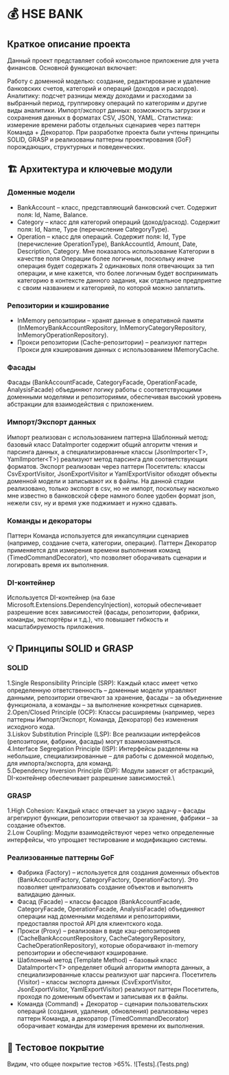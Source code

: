 # 💰 HSE BANK
## Краткое описание проекта 
Данный проект представляет собой консольное приложение для учета финансов. Основной функционал включает:

Работу с доменной моделью: создание, редактирование и удаление банковских счетов, категорий и операций (доходов и расходов).
Аналитику: подсчет разницы между доходами и расходами за выбранный период, группировку операций по категориям и другие виды аналитики.
Импорт/экспорт данных: возможность загрузки и сохранения данных в форматах CSV, JSON, YAML.
Статистика: измерение времени работы отдельных сценариев через паттерн Команда + Декоратор.
При разработке проекта были учтены принципы SOLID, GRASP и реализованы паттерны проектирования (GoF) порождающих, структурных и поведенческих.

## 🏗 Архитектура и ключевые модули
### Доменные модели
- BankAccount – класс, представляющий банковский счет. Содержит поля: Id, Name, Balance.
- Category – класс для категорий операций (доход/расход). Содержит поля: Id, Name, Type (перечисление CategoryType).
- Operation – класс для операций. Содержит поля: Id, Type (перечисление OperationType), BankAccountId, Amount, Date, Description, Category. 
Мне показалось использование Категории в качестве поля Операции более логичным, поскольку иначе операция будет содержать 2 одинаковых поля отвечающих за тип операции, и мне кажется, что более логичным будет воспринимать категорию в контексте данного задания, как отдельное предприятие с своим названием и категорией, по которой можно заплатить.
### Репозитории и кэширование
- InMemory репозитории – хранят данные в оперативной памяти (InMemoryBankAccountRepository, InMemoryCategoryRepository, InMemoryOperationRepository).
- Прокси репозитории (Cache-репозитории) – реализуют паттерн Прокси для кэширования данных с использованием IMemoryCache.
### Фасады
Фасады (BankAccountFacade, CategoryFacade, OperationFacade, AnalysisFacade) объединяют логику работы с соответствующими доменными моделями и репозиториями, обеспечивая высокий уровень абстракции для взаимодействия с приложением.

### Импорт/Экспорт данных
Импорт реализован с использованием паттерна Шаблонный метод: базовый класс DataImporter<T> содержит общий алгоритм чтения и парсинга данных, а специализированные классы (JsonImporter\<T>, YamlImporter\<T\>) реализуют метод парсинга для соответствующих форматов.
Экспорт реализован через паттерн Посетитель: классы CsvExportVisitor, JsonExportVisitor и YamlExportVisitor обходят объекты доменной модели и записывают их в файлы.
На данной стадии реализовано, только экспорт в csv, но не импорт, поскольку насколько мне известно в банковской сфере намного более удобен формат json, нежели csv, ну и время уже поджимает и нужно сдавать.
### Команды и декораторы
Паттерн Команда используется для инкапсуляции сценариев (например, создание счета, категории, операции).
Паттерн Декоратор применяется для измерения времени выполнения команд (TimedCommandDecorator), что позволяет оборачивать сценарии и логировать время их выполнения.
### DI-контейнер
Используется DI-контейнер (на базе Microsoft.Extensions.DependencyInjection), который обеспечивает разрешение всех зависимостей (фасады, репозитории, фабрики, команды, экспортёры и т.д.), что повышает гибкость и масштабируемость приложения.

## 💡 Принципы SOLID и GRASP
### SOLID
1.Single Responsibility Principle (SRP): Каждый класс имеет четко определенную ответственность – доменные модели управляют данными, репозитории отвечают за хранение, фасады – за объединение функционала, а команды – за выполнение конкретных сценариев.\
2.Open/Closed Principle (OCP): Классы расширяемы (например, через паттерны Импорт/Экспорт, Команда, Декоратор) без изменения исходного кода.\
3.Liskov Substitution Principle (LSP): Все реализации интерфейсов (репозитории, фабрики, фасады) могут взаимозаменяться. \
4.Interface Segregation Principle (ISP): Интерфейсы разделены на небольшие, специализированные – для работы с доменной моделью, для импорта/экспорта, для команд. \
5.Dependency Inversion Principle (DIP): Модули зависят от абстракций, DI-контейнер обеспечивает разрешение зависимостей.\
### GRASP
1.High Cohesion: Каждый класс отвечает за узкую задачу – фасады агрегируют функции, репозитории отвечают за хранение, фабрики – за создание объектов. \
2.Low Coupling: Модули взаимодействуют через четко определенные интерфейсы, что упрощает тестирование и модификацию системы.
### Реализованные паттерны GoF
- Фабрика (Factory) – используется для создания доменных объектов (BankAccountFactory, CategoryFactory, OperationFactory). Это позволяет централизовать создание объектов и выполнять валидацию данных.
- Фасад (Facade) – классы фасадов (BankAccountFacade, CategoryFacade, OperationFacade, AnalysisFacade) объединяют операции над доменными моделями и репозиториями, предоставляя простой API для клиентского кода.
- Прокси (Proxy) – реализован в виде кэш-репозиториев (CacheBankAccountRepository, CacheCategoryRepository, CacheOperationRepository), которые оборачивают in-memory репозитории и обеспечивают кэширование.
- Шаблонный метод (Template Method) – базовый класс DataImporter\<T\> определяет общий алгоритм импорта данных, а специализированные классы реализуют шаг парсинга.
Посетитель (Visitor) – классы экспорта данных (CsvExportVisitor, JsonExportVisitor, YamlExportVisitor) реализуют паттерн Посетитель, проходя по доменным объектам и записывая их в файлы.
- Команда (Command) + Декоратор – сценарии пользовательских операций (создания, удаления, обновления) реализованы через паттерн Команда, а декоратор (TimedCommandDecorator) оборачивает команды для измерения времени их выполнения.

## 🧪 Тестовое покрытие 
Видим, что общее покрытие тестов >65%.
![Tests].(Tests.png)